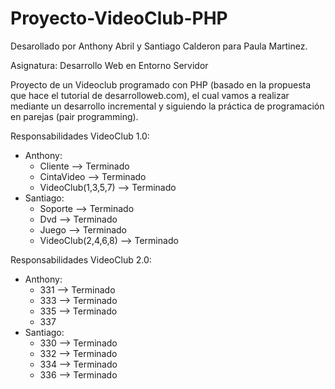 # Proyecto-VideoClub-PHP

Desarollado por Anthony Abril y Santiago Calderon para Paula Martinez.

Asignatura: Desarrollo Web en Entorno Servidor

Proyecto de un Videoclub programado con PHP (basado en la propuesta que hace el tutorial de desarrolloweb.com), el cual vamos a realizar mediante un desarrollo incremental y siguiendo la práctica de programación en parejas (pair programming).

Responsabilidades VideoClub 1.0:
- Anthony:
    + Cliente --> Terminado
    + CintaVideo --> Terminado
    + VideoClub(1,3,5,7) --> Terminado
- Santiago:
    + Soporte --> Terminado
    + Dvd --> Terminado
    + Juego --> Terminado
    + VideoClub(2,4,6,8) --> Terminado

Responsabilidades VideoClub 2.0:
- Anthony:
    + 331 --> Terminado
    + 333 --> Terminado
    + 335 --> Terminado
    + 337
- Santiago:
    + 330 --> Terminado
    + 332 --> Terminado
    + 334 --> Terminado
    + 336 --> Terminado
